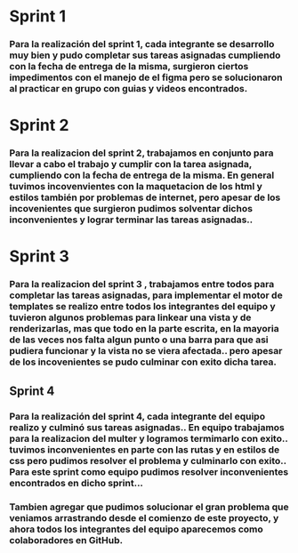 # Sprint 1 

### Para la realización del sprint 1, cada integrante se desarrollo muy bien y pudo completar sus tareas asignadas cumpliendo con la fecha de entrega de la misma, surgieron ciertos impedimentos con el manejo de el figma pero se solucionaron al practicar en grupo con guias y videos encontrados.


# Sprint 2 

### Para la realizacion del sprint 2, trabajamos en conjunto para llevar a cabo el trabajo y cumplir con la tarea asignada, cumpliendo con la fecha de entrega de la misma. En general tuvimos incovenvientes con la maquetacion de los html y estilos también por problemas de internet, pero apesar de los incovenientes que surgieron pudimos solventar dichos inconvenientes y lograr terminar las tareas asignadas.. 


# Sprint 3 

### Para la realizacion del sprint 3 , trabajamos entre todos para completar las tareas asignadas, para implementar el motor de templates se realizo entre todos los integrantes del equipo y tuvieron algunos problemas para linkear una vista y de renderizarlas, mas que todo en la parte escrita, en la mayoria de las veces nos falta algun punto o una barra para que asi pudiera funcionar y la vista no se viera afectada.. pero apesar de los incovenientes se pudo culminar con exito dicha tarea. 

## Sprint 4

### Para la realización del sprint 4, cada integrante del equipo realizo y culminó sus tareas asignadas.. En equipo trabajamos para la realizacion del multer y logramos termimarlo con exito.. tuvimos inconvenientes en parte con las rutas y en estilos de css pero pudimos resolver el problema y culminarlo con exito.. Para este sprint como equipo pudimos resolver inconvenientes encontrados en dicho sprint...
### Tambien agregar que pudimos solucionar el gran problema que veniamos arrastrando desde el comienzo de este proyecto, y ahora todos los integrantes del equipo aparecemos como colaboradores en GitHub.
